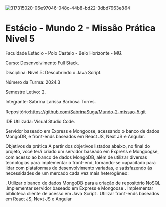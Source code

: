 ![317315020-06e97046-048c-44b8-bd22-3dbd7963e864](https://github.com/user-attachments/assets/43e09d29-eafd-4fd6-8678-04fed2a9a32a)


<h1>Estácio - Mundo 2 - Missão Prática  Nível 5</h1>



Faculdade Estácio - Polo Castelo - Belo Horizonte - MG.
 
Curso: Desenvolvimento Full Stack.
 
Disciplina: Nível 5: Descubrindo o Java Script.
 
Número da Turma: 2024.3
 
Semestre Letivo: 2.

Integrante: Sabrina Larissa Barbosa Torres.

Repositório:https://github.com/SabrinaSuga/Mundo-2-missao-5.git

IDE Utilizada: Visual Studio Code.

Servidor baseado em Express e Mongoose, acessando o banco de dados MongoDB, e
front-ends baseados em React JS, Next JS e Angular.

Objetivos da prática
A partir dos objetivos listados abaixo, no final do projeto, você terá criado um servidor
baseado em Express e Mongoogse, com acesso ao banco de dados MongoDB, além de
utilizar diversas tecnologias para implementar o front-end, tornando-se capacitado
para lidar com plataformas de desenvolvimento variadas, e satisfazendo às
necessidades de um mercado cada vez mais heterogêneo: 

  . Utilizar o banco de dados MongoDB para a criação de repositório NoSQL
  .Implementar servidor baseado em Express e Mongoose
  . Implementar biblioteca cliente de acesso em Java Script
  . Utilizar front-ends baseados em React JS, Next JS e Angular
